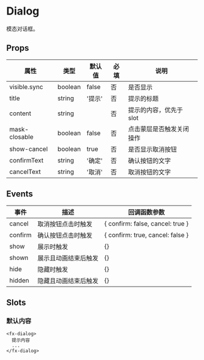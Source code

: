 # Dialog

模态对话框。

## Props

| 属性          | 类型    | 默认值 | 必填 | 说明                     |
| ------------- | ------- | ------ | ---- | ------------------------ |
| visible.sync  | boolean | false  | 否   | 是否显示                 |
| title         | string  | '提示' | 否   | 提示的标题               |
| content       | string  |        | 否   | 提示的内容，优先于 slot  |
| mask-closable | boolean | false  | 否   | 点击蒙层是否触发关闭操作 |
| show-cancel   | boolean | true   | 否   | 是否显示取消按钮         |
| confirmText   | string  | '确定' | 否   | 确认按钮的文字           |
| cancelText    | string  | '取消' | 否   | 取消按钮的文字           |

## Events

| 事件    | 描述                 | 回调函数参数                     |
| ------- | -------------------- | -------------------------------- |
| cancel  | 取消按钮点击时触发   | { confirm: false, cancel: true } |
| confirm | 确认按钮点击时触发   | { confirm: true, cancel: false } |
| show    | 展示时触发           | {}                               |
| shown   | 展示且动画结束后触发 | {}                               |
| hide    | 隐藏时触发           | {}                               |
| hidden  | 隐藏且动画结束后触发 | {}                               |

## Slots

### 默认内容

```
<fx-dialog>
  提示内容
  ...
</fx-dialog>
```
